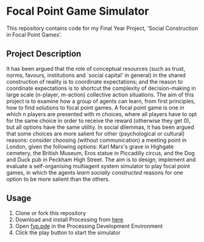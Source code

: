 # Focal Point Game Simulator
This repository contains code for my Final Year Project, 'Social Construction in Focal Point Games'.

## Project Description
It has been argued that the role of conceptual resources (such as trust, norms, favours, institutions and `social capital' in general) in the shared construction of reality is to coordinate expectations; and the reason to coordinate expectations is to shortcut the complexity of decision-making in large scale (n-player, m-action) collective action situations. The aim of this project is to examine how a group of agents can learn, from first principles, how to find solutions to focal point games. A focal point game is one in which n players are presented with m choices, where all players have to opt for the same choice in order to receive the reward (otherwise they get 0), but all options have the same utility. In social dilemmas, it has been argued that some choices are more salient for other (psychological or cultural) reasons: consider choosing (without communication) a meeting point in London, given the following options: Karl Marx's grave in Highgate cemetery, the British Museum, Eros statue in Piccadilly circus, and the Dog and Duck pub in Peckham High Street. The aim is to design, implement and evaluate a self-organising multiagent system simulator to play focal point games, in which the agents *learn socially constructed* reasons for one option to be more salient than the others.

## Usage
1. Clone or fork this repository
2. Download and install Processing from [here](https://processing.org/download)
3. Open [fyp.pde](fyp.pde) in the Processing Development Environment
4. Click the play button to start the simulator
